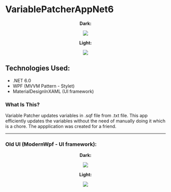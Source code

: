 # VariablePatcherAppNet6

<p align="center">
  <b>Dark:</b>
</p>
<p align="center">
  <img src="https://user-images.githubusercontent.com/44268275/144714838-a963ec2d-ef9d-4d18-892d-f4434ed50f56.png">
</p>

<p align="center">
  <b>Light:</b>
</p>
<p align="center">
  <img src="https://user-images.githubusercontent.com/44268275/144714834-672c315a-2de0-4267-b640-13064c6f66d6.png">
</p>

## Technologies Used:
- .NET 6.0
- WPF (MVVM Pattern - Stylet)
- MaterialDesignInXAML (UI framework)

### What Is This?
Variable Patcher updates variables in .sqf file from .txt file. This app efficiently updates the variables without the need of manually doing it which is a chore. The appplication was created for a friend.

----------------------------------------
### Old UI (ModernWpf - UI framework):

<p align="center">
  <b>Dark:</b>
</p>
<p align="center">
  <img src="https://user-images.githubusercontent.com/44268275/144715483-ae19d9b2-fe0b-49b6-9c2c-f2d469875573.png">
</p>

<p align="center">
  <b>Light:</b>
</p>
<p align="center">
  <img src="https://user-images.githubusercontent.com/44268275/144715481-215e5bcf-f544-4835-9fec-2c73136e5f5e.png">
</p>

